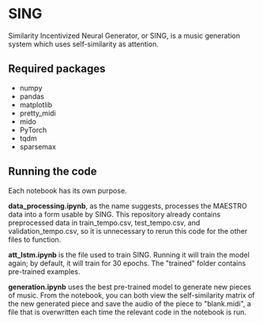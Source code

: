 # SING
Similarity Incentivized Neural Generator, or SING, is a music generation system which uses self-similarity as attention.

## Required packages

- numpy
- pandas
- matplotlib
- pretty_midi
- mido
- PyTorch 
- tqdm 
- sparsemax

## Running the code

Each notebook has its own purpose.

**data_processing.ipynb**, as the name suggests, processes the MAESTRO data into a form usable by SING. This repository already contains preprocessed data in train_tempo.csv, test_tempo.csv, and validation_tempo.csv, so it is unnecessary to rerun this code for the other files to function.

**att_lstm.ipynb** is the file used to train SING. Running it will train the model again; by default, it will train for 30 epochs. The "trained" folder contains pre-trained examples.

**generation.ipynb** uses the best pre-trained model to generate new pieces of music. From the notebook, you can both view the self-similarity matrix of the new generated piece and save the audio of the piece to "blank.midi", a file that is overwritten each time the relevant code in the notebook is run.
